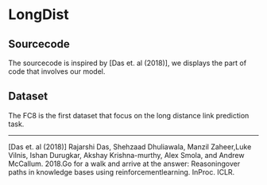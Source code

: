 # LongDist
## Sourcecode  
The sourcecode is inspired by [Das et. al (2018)], we displays the part of code that involves our model.  
## Dataset  
The FC8 is the first dataset that focus on the long distance link prediction task.  

------
[Das et. al (2018)] Rajarshi  Das,  Shehzaad  Dhuliawala,  Manzil  Zaheer,Luke   Vilnis,   Ishan   Durugkar,   Akshay   Krishna-murthy, Alex Smola, and Andrew McCallum. 2018.Go for a walk and arrive at the answer:  Reasoningover paths in knowledge bases using reinforcementlearning. InProc. ICLR.
